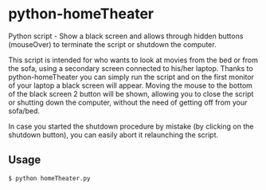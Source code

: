 python-homeTheater
==================

Python script - Show a black screen and allows through hidden buttons (mouseOver) to terminate the script or shutdown the computer.

This script is intended for who wants to look at movies from the bed or from the sofa, using a secondary screen connected to his/her laptop.
Thanks to python-homeTheater you can simply run the script and on the first monitor of your laptop a black screen will appear. Moving the mouse to the bottom of the black screen 2 button will be shown, allowing you to close the script or shutting down the computer, without the need of getting off from your sofa/bed.

In case you started the shutdown procedure by mistake (by clicking on the shutdown button), you can easily abort it relaunching the script.

## Usage

    $ python homeTheater.py
